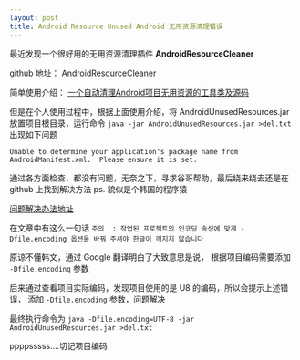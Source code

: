 ```yaml
---
layout: post
title: Android Resource Unused Android 无用资源清理错误
---
```


最近发现一个很好用的无用资源清理插件 **AndroidResourceCleaner**

github 地址：
[AndroidResourceCleaner](https://github.com/NashLegend/AndroidResourceCleaner)

简单使用介绍：
[一个自动清理Android项目无用资源的工具类及源码](http://nashlegend.blog.51cto.com/5635342/1657683)


但是在个人使用过程中，根据上面使用介绍，将 AndroidUnusedResources.jar 放置项目根目录，运行命令 `java -jar AndroidUnusedResources.jar >del.txt` 出现如下问题

`Unable to determine your application's package name from AndroidManifest.xml.  Please ensure it is set.`

通过各方面检查，都没有问题，无奈之下，寻求谷哥帮助，最后绕来绕去还是在 github 上找到解决方法   ps. 貌似是个韩国的程序猿
 
[问题解决办法地址](http://lsit81.tistory.com/entry/%EC%95%88%EB%93%9C%EB%A1%9C%EC%9D%B4%EB%93%9C-%EC%82%AC%EC%9A%A9%ED%95%98%EC%A7%80-%EC%95%8A%EB%8A%94-%EB%A6%AC%EC%86%8C%EC%8A%A4-%EC%9E%90%EB%8F%99-%EC%A0%9C%EA%B1%B0)

在文章中有这么一句话
`주의  : 작업된 프로젝트의 인코딩 속성에 맞게 -Dfile.encoding 옵션을 바꿔 주셔야 한글이 깨지지 않습니다`

原谅不懂韩文，通过 Google 翻译明白了大致意思是说，
根据项目编码需要添加 `-Dfile.encoding` 参数


后来通过查看项目实际编码，发现项目使用的是 U8 的编码，所以会提示上述错误，
添加 `-Dfile.encoding` 参数，问题解决

最终执行命令为 `java -Dfile.encoding=UTF-8 -jar AndroidUnusedResources.jar >del.txt` 


ppppsssss....切记项目编码


